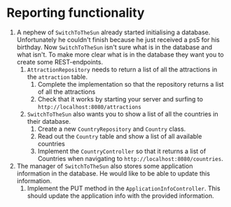 # Reporting functionality
1. A nephew of `SwitchToTheSun` already started initialising a database.
   Unfortunately he couldn't finish because he just received a ps5 for his birthday.
   Now `SwitchToTheSun` isn't sure what is in the database and what isn't.
   To make more clear what is in the database they want you to create some REST-endpoints.
    1. `AttractionRepository` needs to return a list of all the attractions in the `attraction` table.
        1. Complete the implementation so that the repository returns a list of all the attractions
        1. Check that it works by starting your server and surfing to `http://localhost:8080/attractions`
    2. `SwitchToTheSun` also wants you to show a list of all the countries in their database.
        1. Create a new `CountryRepository` and `Country` class.
        2. Read out the `Country` table and show a list of all available countries
        3. Implement the `CountryController` so that it returns a list of Countries when navigating to `http://localhost:8080/countries`.
2. The manager of `SwitchToTheSun` also stores some application information in the database. He would like to be able to update this information.
   1. Implement the PUT method in the `ApplicationInfoController`. This should update the application info with the provided information.
